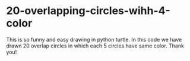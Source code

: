 # 20-overlapping-circles-wihh-4-color
This is so funny and easy drawing in python turtle.
In this code we have drawn 20 overlap circles in which each 5 circles have same color.
Thank you!
